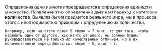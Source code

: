Определения *одно* и *многие* превращаются в определения *единица* и *множество*.
Появление этих определений даёт нам переход к категории **количество**. Выявляя *бытие* предметов реального мира, мы в процессе этого с необходимостью
приходим к определению их количества.

`Например, если на столе лежат 5 яблок и 7 книг, то для того, чтобы отделить
 одно от другого, как нечто от иного, мы должны будем руководствоваться не только их
 качественным отличием, но и их количественной определённостью: яблок – 5, книг – 7.`